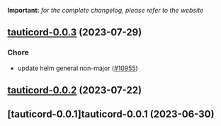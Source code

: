 **Important:**
*for the complete changelog, please refer to the website*




## [tauticord-0.0.3](https://github.com/truecharts/charts/compare/tauticord-0.0.2...tauticord-0.0.3) (2023-07-29)

### Chore

- update helm general non-major ([#10955](https://github.com/truecharts/charts/issues/10955))
  
  


## [tauticord-0.0.2](https://github.com/truecharts/charts/compare/tauticord-0.0.1...tauticord-0.0.2) (2023-07-22)




## [tauticord-0.0.1]tauticord-0.0.1 (2023-06-30)

